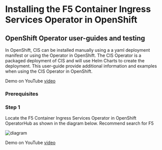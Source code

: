 # Installing the F5 Container Ingress Services Operator in OpenShift

## OpenShift Operator user-guides and testing

In OpenShift, CIS can be installed manually using a a yaml deployment manifest or using the Operator in OpenShift. The CIS Operator is a packaged deployment of CIS and will use Helm Charts to create the deployment. This user-guide provide additional information and examples when using the CIS Operator in OpenShift.

Demo on YouTube [video](https://www.youtube.com/watch?v=-HLcHH_vQJE)

### Prerequisites


### Step 1

Locate the F5 Container Ingress Services Operator in OpenShift OperatorHub as shown in the diagram below. Recommend search for F5 

![diagram]()

Demo on YouTube [video]()